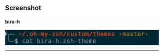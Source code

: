 ## Screenshot

### bira-h
![bira-h screenshot](https://raw.githubusercontent.com/hamidraza/dotfile/master/.oh-my-zsh/custom/themes/bira-h.png)

-----


